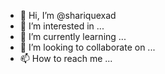 - 👋 Hi, I’m @shariquexad
- 👀 I’m interested in ...
- 🌱 I’m currently learning ...
- 💞️ I’m looking to collaborate on ...
- 📫 How to reach me ...

<!---
shariquexad/shariquexad is a ✨ special ✨ repository because its `README.md` (this file) appears on your GitHub profile.
You can click the Preview link to take a look at your changes.
--->
